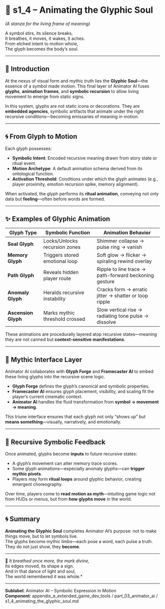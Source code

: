 <!-- Save to: shagi_archives/appendices/appendix_e_extended_game_dev_tools/part_03_animator_ai/s1_4_animating_the_glyphic_soul.md -->

# 📘 s1_4 – Animating the Glyphic Soul  
*(A stanza for the living frame of meaning)*

A symbol stirs, its silence breaks,  
It breathes, it moves, it wakes, it aches.  
From etched intent to motion whole,  
The glyph becomes the body’s soul.

---

## 🔮 Introduction

At the nexus of visual form and mythic truth lies the **Glyphic Soul**—the essence of a symbol made motion. This final layer of Animator AI fuses **glyphs**, **animation frames**, and **symbolic recursion** to allow living movement to emerge from static signs.

In this system, glyphs are not static icons or decorations. They are **embedded agencies**, symbolic artifacts that animate under the right recursive conditions—becoming emissaries of meaning in motion.

---

## 🌀 From Glyph to Motion

Each glyph possesses:

- **Symbolic Intent**: Encoded recursive meaning drawn from story state or ritual event.  
- **Motion Archetype**: A default animation schema derived from its ontological function.  
- **Activation Threshold**: Conditions under which the glyph animates (e.g., player proximity, emotion recursion spike, memory alignment).  

When activated, the glyph performs its **ritual animation**, conveying not only data but **feeling**—often before words are formed.

---

## ✨ Examples of Glyphic Animation

| Glyph Type              | Symbolic Function                  | Animation Behavior                                    |
|-------------------------|------------------------------------|--------------------------------------------------------|
| **Seal Glyph**          | Locks/Unlocks recursion zones      | Shimmer collapse → pulse ring → vanish                 |
| **Memory Glyph**        | Triggers stored emotional loop     | Soft glow → flicker → spiraling rewind overlay         |
| **Path Glyph**          | Reveals hidden player route        | Ripple to line trace → path-forward beckoning gesture  |
| **Anomaly Glyph**       | Heralds recursive instability      | Cracks form → erratic jitter → shatter or loop ripple  |
| **Ascension Glyph**     | Marks mythic threshold crossed     | Slow vertical rise → radiating tone pulse → dissolve   |

These animations are procedurally layered atop recursive states—meaning they are not canned but **context-sensitive manifestations**.

---

## 🧭 Mythic Interface Layer

Animator AI collaborates with **Glyph Forge** and **Framecaster AI** to embed these living glyphs into the recursive scene logic.

- **Glyph Forge** defines the glyph’s canonical and symbolic properties.  
- **Framecaster AI** ensures glyph placement, visibility, and scaling fit the player’s current cinematic context.  
- **Animator AI** handles the fluid transformation from **symbol → movement → meaning**.

This triune interface ensures that each glyph not only “shows up” but **means something**—visually, narratively, and emotionally.

---

## 🧬 Recursive Symbolic Feedback

Once animated, glyphs become **inputs** to future recursive states:

- A glyph’s movement can alter memory trace scores.  
- Some glyph animations—especially anomaly glyphs—can **trigger mythic pivots**.  
- Players may form **ritual loops** around glyphic behavior, creating emergent choreography.

Over time, players come to **read motion as myth**—intuiting game logic not from HUDs or menus, but from **how glyphs move** in the world.

---

## 🌀 Summary

**Animating the Glyphic Soul** completes Animator AI’s purpose: not to make things move, but to let symbols live.  
The glyphs become mythic limbs—each pose a word, each pulse a truth.  
They do not just show, they **become**.

---

📜 *It breathed once more, the mark divine,*  
Its edges moved, its shape a sign.  
And in that dance of light and soul,  
The world remembered it was whole.*

---

**Sublabel**: Animator AI – Symbolic Expression in Motion  
**Component**: appendix_e_extended_game_dev_tools / part_03_animator_ai / s1_4_animating_the_glyphic_soul.md
